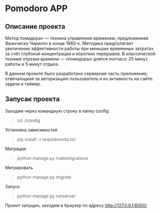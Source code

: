 # Pomodoro APP

## Описание проекта 
Метод помидора» — техника управления временем, предложенная Франческо Чирилло в конце 1980-х. Методика предполагает увеличение эффективности работы при меньших временных затратах за счёт глубокой концентрации и коротких перерывов. В классической технике отрезки времени — «помидоры» длятся полчаса: 25 минут работы и 5 минут отдыха.

В данном проекте было разработано серверная часть приложения, отвечающиая за авторизацию пользователь и их активность на сайте: задачи и таймер. 

## Запусак проекта 
Заходим через командную строку в папку config:
> cd ./condig

Установка зависимостей
> pip install -r requirements.txt

Миграции
> python manage.py makemigrations

Мигрировать
> python manage.py migrate

Запуск
> python manage.py runserver

Проект запущен, заходим в браузер по адресу http://127.0.0.1:8000/
